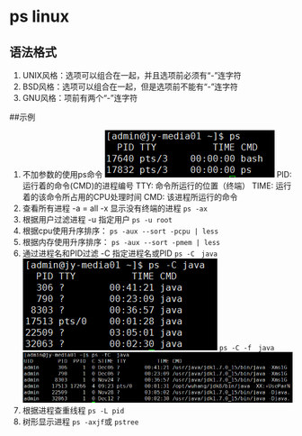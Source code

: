 # ps linux
## 语法格式
1. UNIX风格：选项可以组合在一起，并且选项前必须有“-”连字符
2. BSD风格：选项可以组合在一起，但是选项前不能有“-”连字符
3. GNU风格：项前有两个“-”连字符

##示例
1. 不加参数的使用ps命令
   ![ps with no options](imgs/ps_.PNG)
   PID: 运行着的命令(CMD)的进程编号
   TTY: 命令所运行的位置（终端）
   TIME: 运行着的该命令所占用的CPU处理时间
   CMD: 该进程所运行的命令
2. 查看所有进程 -a = all   -x 显示没有终端的进程
   `ps -ax`
3. 根据用户过滤进程  -u 指定用户
   `ps -u root`
4. 根据cpu使用升序排序：
   `ps -aux --sort -pcpu | less`
5. 根据内存使用升序排序：
   `ps -aux --sort -pmem | less`
6. 通过进程名和PID过滤 -C 指定进程名或PID
   `ps -C　java`
    ![ps_C](imgs/ps_C.PNG)
   `ps -C -f　java`
    ![ps_fC](imgs/ps_fC.PNG)
7. 根据进程查重线程
   `ps -L pid`
8. 树形显示进程
   `ps -axjf`或 `pstree`
